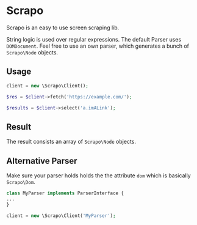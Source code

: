 # Scrapo

Scrapo is an easy to use screen scraping lib.
 
String logic is used over regular expressions. The default Parser uses `DOMDocument`. Feel free to use an own parser, which generates a bunch of `Scrapo\Node` objects.

## Usage

```php
client = new \Scrapo\Client();

$res = $client->fetch('https://example.com/');

$results = $client->select('a.imALink');
```

## Result
The result consists an array of `Scrapo\Node` objects. 

## Alternative Parser
Make sure your parser holds holds the the attribute `dom` which is basically `Scrapo\Dom`.
```php
class MyParser implements ParserInterface {
...
}

client = new \Scrapo\Client('MyParser');
```

